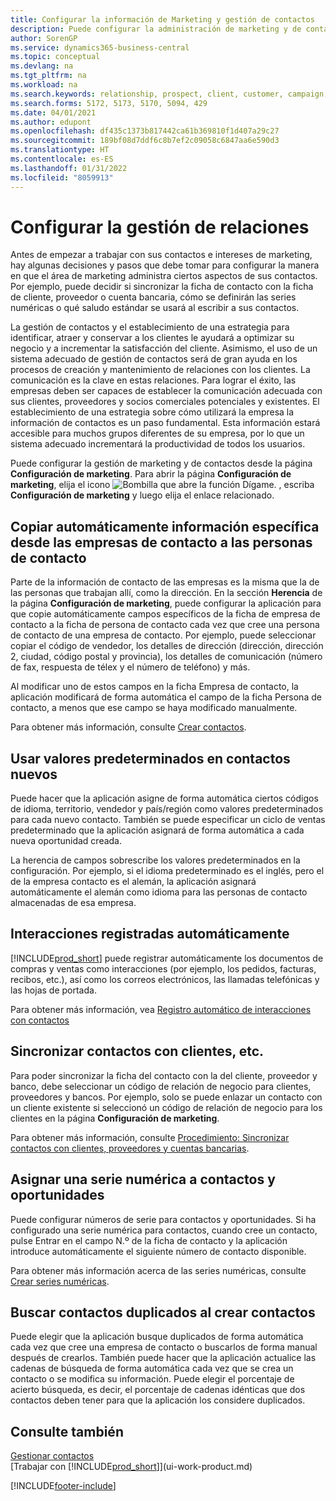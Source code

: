 ```yaml
---
title: Configurar la información de Marketing y gestión de contactos
description: Puede configurar la administración de marketing y de contacto de Business Central para optimizar las relaciones con los clientes potenciales o actuales, y mejorar las campañas y las promociones.
author: SorenGP
ms.service: dynamics365-business-central
ms.topic: conceptual
ms.devlang: na
ms.tgt_pltfrm: na
ms.workload: na
ms.search.keywords: relationship, prospect, client, customer, campaign, promo
ms.search.forms: 5172, 5173, 5170, 5094, 429
ms.date: 04/01/2021
ms.author: edupont
ms.openlocfilehash: df435c1373b817442ca61b369810f1d407a29c27
ms.sourcegitcommit: 189bf08d7ddf6c8b7ef2c09058c6847aa6e590d3
ms.translationtype: HT
ms.contentlocale: es-ES
ms.lasthandoff: 01/31/2022
ms.locfileid: "8059913"
---
```

# <a name="setting-up-relationship-management"></a>Configurar la gestión de relaciones

Antes de empezar a trabajar con sus contactos e intereses de marketing, hay algunas decisiones y pasos que debe tomar para configurar la manera en que el área de marketing administra ciertos aspectos de sus contactos. Por ejemplo, puede decidir si sincronizar la ficha de contacto con la ficha de cliente, proveedor o cuenta bancaria, cómo se definirán las series numéricas o qué saludo estándar se usará al escribir a sus contactos.

La gestión de contactos y el establecimiento de una estrategia para identificar, atraer y conservar a los clientes le ayudará a optimizar su negocio y a incrementar la satisfacción del cliente. Asimismo, el uso de un sistema adecuado de gestión de contactos será de gran ayuda en los procesos de creación y mantenimiento de relaciones con los clientes. La comunicación es la clave en estas relaciones. Para lograr el éxito, las empresas deben ser capaces de establecer la comunicación adecuada con sus clientes, proveedores y socios comerciales potenciales y existentes. El establecimiento de una estrategia sobre cómo utilizará la empresa la información de contactos es un paso fundamental. Esta información estará accesible para muchos grupos diferentes de su empresa, por lo que un sistema adecuado incrementará la productividad de todos los usuarios.

Puede configurar la gestión de marketing y de contactos desde la página **Configuración de marketing**. Para abrir la página **Configuración de marketing**, elija el icono ![Bombilla que abre la función Dígame.](media/ui-search/search_small.png "Dígame qué desea hacer") , escriba **Configuración de marketing** y luego elija el enlace relacionado.

## <a name="automatically-copying-specific-information-from-contact-companies-to-contact-persons"></a>Copiar automáticamente información específica desde las empresas de contacto a las personas de contacto
Parte de la información de contacto de las empresas es la misma que la de las personas que trabajan allí, como la dirección. En la sección **Herencia** de la página **Configuración de marketing**, puede configurar la aplicación para que copie automáticamente campos específicos de la ficha de empresa de contacto a la ficha de persona de contacto cada vez que cree una persona de contacto de una empresa de contacto. Por ejemplo, puede seleccionar copiar el código de vendedor, los detalles de dirección (dirección, dirección 2, ciudad, código postal y provincia), los detalles de comunicación (número de fax, respuesta de télex y el número de teléfono) y más.

Al modificar uno de estos campos en la ficha Empresa de contacto, la aplicación modificará de forma automática el campo de la ficha Persona de contacto, a menos que ese campo se haya modificado manualmente.

Para obtener más información, consulte [Crear contactos](marketing-create-contact-companies.md).

## <a name="using-predefined-defaults-on-new-contacts"></a>Usar valores predeterminados en contactos nuevos
Puede hacer que la aplicación asigne de forma automática ciertos códigos de idioma, territorio, vendedor y país/región como valores predeterminados para cada nuevo contacto. También se puede especificar un ciclo de ventas predeterminado que la aplicación asignará de forma automática a cada nueva oportunidad creada.

La herencia de campos sobrescribe los valores predeterminados en la configuración. Por ejemplo, si el idioma predeterminado es el inglés, pero el de la empresa contacto es el alemán, la aplicación asignará automáticamente el alemán como idioma para las personas de contacto almacenadas de esa empresa.

<!--You can also setup a default salutation that application automatically assigns to your contacts. You can use these salutations in your interaction template attachments (for example, Microsoft Word documents). When setting up a default salutation, you can enter a salutation text and a salutation format. For example, if the salutation text is Dear, and the salutation format is Salutation Text + Title + Name, application will automatically enter Dear Mr. John Smith as a salutation for a contact called John Smith.-->

## <a name="automatically-recording-interactions"></a>Interacciones registradas automáticamente
[!INCLUDE[prod_short](includes/prod_short.md)] puede registrar automáticamente los documentos de compras y ventas como interacciones (por ejemplo, los pedidos, facturas, recibos, etc.), así como los correos electrónicos, las llamadas telefónicas y las hojas de portada.

Para obtener más información, vea [Registro automático de interacciones con contactos](marketing-auto-record-interactions.md)

## <a name="synchronizing-contacts-with-customers-and-more"></a>Sincronizar contactos con clientes, etc.
Para poder sincronizar la ficha del contacto con la del cliente, proveedor y banco, debe seleccionar un código de relación de negocio para clientes, proveedores y bancos. Por ejemplo, solo se puede enlazar un contacto con un cliente existente si seleccionó un código de relación de negocio para los clientes en la página **Configuración de marketing**.

Para obtener más información, consulte [Procedimiento: Sincronizar contactos con clientes, proveedores y cuentas bancarias](marketing-create-contact-companies.md#synchronizing-contacts-with-customers-vendors-employees-and-bank-accounts).  

## <a name="assigning-a-number-series-to-contacts-and-opportunities"></a>Asignar una serie numérica a contactos y oportunidades
Puede configurar números de serie para contactos y oportunidades. Si ha configurado una serie numérica para contactos, cuando cree un contacto, pulse Entrar en el campo N.º de la ficha de contacto y la aplicación introduce automáticamente el siguiente número de contacto disponible.

Para obtener más información acerca de las series numéricas, consulte [Crear series numéricas](ui-create-number-series.md).

## <a name="searching-for-duplicate-contacts-when-contacts-are-created"></a>Buscar contactos duplicados al crear contactos
Puede elegir que la aplicación busque duplicados de forma automática cada vez que cree una empresa de contacto o buscarlos de forma manual después de crearlos. También puede hacer que la aplicación actualice las cadenas de búsqueda de forma automática cada vez que se crea un contacto o se modifica su información. Puede elegir el porcentaje de acierto búsqueda, es decir, el porcentaje de cadenas idénticas que dos contactos deben tener para que la aplicación los considere duplicados.

## <a name="see-also"></a>Consulte también
[Gestionar contactos](marketing-contacts.md)  
[Trabajar con [!INCLUDE[prod_short](includes/prod_short.md)]](ui-work-product.md)  


[!INCLUDE[footer-include](includes/footer-banner.md)]